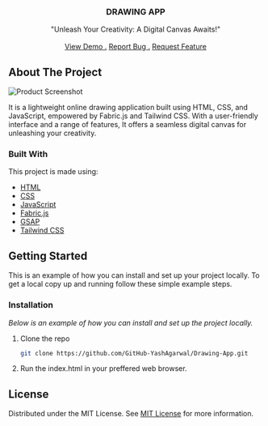                         






















































 
<br/>
<div align="center">

<h3 align="center">DRAWING APP</h3>
<p align="center">
"Unleash Your Creativity: A Digital Canvas Awaits!"

<br/>
<br/>
<a href="https://github-yashagarwal.github.io/Drawing-App/">View Demo .</a>  
<a href="https://github.com/GitHub-YashAgarwal/Drawing-App/issues/new">Report Bug .</a>
<a href="https://github.com/GitHub-YashAgarwal/Drawing-App/issues/new">Request Feature</a>
</p>
</div>

 ## About The Project

![Product Screenshot](https://i.postimg.cc/90zfrVpH/Screenshot-2024-05-03-105700.png)

It is a lightweight online drawing application built using HTML, CSS, and JavaScript, empowered by Fabric.js and Tailwind CSS. With a user-friendly interface and a range of features, It offers a seamless digital canvas for unleashing your creativity.
 ### Built With

This project is made using:

- [HTML](https://nextjs.org)
- [CSS](https://www.w3.org/Style/CSS/)
- [JavaScript](https://www.javascript.com/)
- [Fabric.js](http://fabricjs.com/)
- [GSAP](https://gsap.com/)
- [Tailwind CSS](https://tailwindcss.com/)
 ## Getting Started

This is an example of how you can install and set up your project locally.
To get a local copy up and running follow these simple example steps.
 ### Installation

_Below is an example of how you can install and set up the project locally._

1. Clone the repo
   ```sh
   git clone https://github.com/GitHub-YashAgarwal/Drawing-App.git
   ```
2. Run the index.html in your preffered web browser.
 ## License

Distributed under the MIT License. See [MIT License](https://opensource.org/licenses/MIT) for more information.
